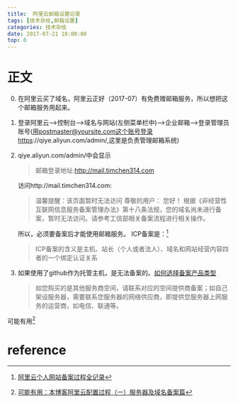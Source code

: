 ```yaml
---
title:  阿里云邮箱设置记录 
tags: [技术杂烩,邮箱设置]
categories: 技术杂烩
date: 2017-07-21 18:00:00
top: 0
---
```

# 正文
0. 在阿里云买了域名，阿里云正好（2017-07）有免费赠邮箱服务，所以想把这个邮箱服务用起来。
1. 登录阿里云-->控制台-->域名与网站(左侧菜单栏中)-->企业邮箱-->登录管理员账号(用postmaster@yoursite.com这个账号登录https://qiye.aliyun.com/admin/,这里是负责管理邮箱系统)
2. qiye.aliyun.com/admin/中会显示
   >邮箱登录地址:http://mail.timchen314.com

   访问http://mail.timchen314.com:
   >温馨提醒：该页面暂时无法访问
   >尊敬的用户：
    您好！
        根据《非经营性互联网信息服务备案管理办法》第十八条法规，您的域名尚未进行备案，暂时无法访问。请参考工信部相关备案流程进行相关操作。

   所以，必须要备案后才能使用邮箱服务。
ICP备案是：[^1]
   >ICP备案的含义是主机、站长（个人或者法人）、域名和网站经营内容四者的一个绑定认证关系

<!-- more -->
3. 如果使用了github作为托管主机，是无法备案的。[如何选择备案产品类型](https://help.aliyun.com/knowledge_detail/36940.html)
   >如您购买的是其他服务商空间，请联系对应的空间提供商备案；如自己架设服务器，需要联系您服务器的网络供应商，即提供您服务器上网服务的运营商，如电信、联通等。

可能有用[^2]
# reference
[^1]: [阿里云个人网站备案过程全记录](http://goodbai.com/web/HowToICP.html)
[^2]: [可能有用：本博客阿里云配置过程（一）服务器及域名备案篇](http://kinice.top/article/570c82d23e1e9f0f76cfc972)
